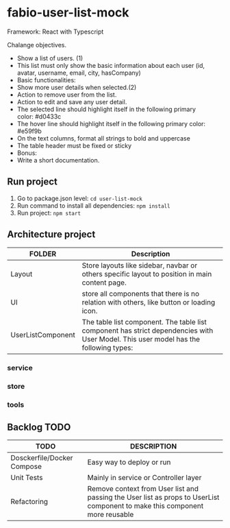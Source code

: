 # fabio-user-list-mock

Framework: React with Typescript

Chalange objectives.

- Show a list of users. (1)
- This list must only show the basic information about each user
  (id, avatar, username, email, city, hasCompany)
- Basic functionalities:
- Show more user details when selected.(2)
- Action to remove user from the list.
- Action to edit and save any user detail.
- The selected line should highlight itself in the following primary  
  color: #d0433c
- The hover line should highlight itself in the following primary color:
  #e59f9b
- On the text columns, format all strings to bold and uppercase
- The table header must be fixed or sticky
- Bonus:
- Write a short documentation.

## Run project

1. Go to package.json level: `cd user-list-mock`
2. Run command to install all dependencies: `npm install`
3. Run project: `npm start`

## Architecture project

| FOLDER            | Description                                                                                                                          |
| ----------------- | ------------------------------------------------------------------------------------------------------------------------------------ |
| Layout            | Store layouts like sidebar, navbar or others specific layout to position in main content page.                                       |
| UI                | store all components that there is no relation with others, like button or loading icon.                                             |
| UserListComponent | The table list component. The table list component has strict dependencies with User Model. This user model has the following types: |

### service

### store

### tools

## Backlog TODO

| TODO                       | DESCRIPTION                                                                                                                 |
| -------------------------- | --------------------------------------------------------------------------------------------------------------------------- |
| Dosckerfile/Docker Compose | Easy way to deploy or run                                                                                                   |
| Unit Tests                 | Mainly in service or Controller layer                                                                                       |
| Refactoring                | Remove context from User list and passing the User list as props to UserList component to make this component more reusable |
